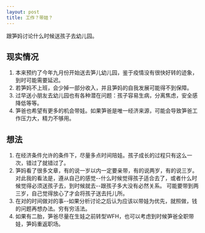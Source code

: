 ```yaml
---
layout: post
title: 工作？带娃？
---
```


跟笋妈讨论什么时候送孩子去幼儿园。

## 现实情况

1. 本来预约了今年九月份开始送去笋儿幼儿园，鉴于疫情没有很快好转的迹象，到时可能需要延迟。
2. 若笋妈不上班，会少掉一部分收入，并且笋妈的自我发展可能得不到保障。
3. 过早送小朋友去幼儿园也有各种潜在问题：孩子容易生病，分离焦虑，安全感降低等等。
4. 笋爸也希望有更多的机会带娃。如果笋爸是唯一经济来源，可能会导致笋爸工作压力大，精力不够用。

## 想法

1. 在经济条件允许的条件下，尽量多点时间陪娃。孩子成长的过程只有这么一次，错过了就错过了。
2. 笋妈看了很多文章，有的说一岁以内一定要亲带，有的说两岁，有的说三岁。对此我的看法是，遵从自己的感觉--什么时候觉得孩子适合去了，或者什么时候觉得必须送孩子去，到时候就去--跟孩子多大没有必然关系。 可能要带到两三岁，自己觉得放心了才会将孩子送去托儿所。
3. 在对的时间做对的事--如果分析讨论之后认为应该以带娃为优先，就照做，钱的问题再想办法。穷有穷活法。
4. 如果有二胎，笋爸尽量在生娃之前转型WFH，也可以考虑到时候笋爸全职带娃，笋妈重返职场。
